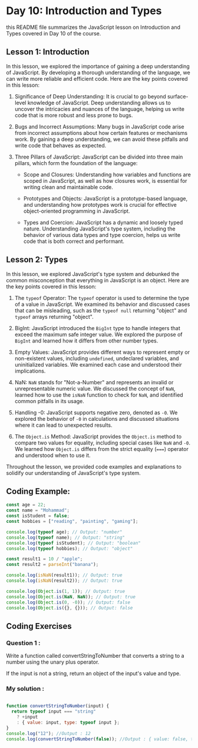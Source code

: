 # Day 10: Introduction and Types
this README file summarizes the JavaScript lesson on Introduction and Types covered in Day 10 of the course.
## Lesson 1: Introduction

In this lesson, we explored the importance of gaining a deep understanding of JavaScript. By developing a thorough understanding of the language, we can write more reliable and efficient code. Here are the key points covered in this lesson:

1. Significance of Deep Understanding: It is crucial to go beyond surface-level knowledge of JavaScript. Deep understanding allows us to uncover the intricacies and nuances of the language, helping us write code that is more robust and less prone to bugs.

2. Bugs and Incorrect Assumptions: Many bugs in JavaScript code arise from incorrect assumptions about how certain features or mechanisms work. By gaining a deep understanding, we can avoid these pitfalls and write code that behaves as expected.

3. Three Pillars of JavaScript: JavaScript can be divided into three main pillars, which form the foundation of the language:

   - Scope and Closures: Understanding how variables and functions are scoped in JavaScript, as well as how closures work, is essential for writing clean and maintainable code.
   
   - Prototypes and Objects: JavaScript is a prototype-based language, and understanding how prototypes work is crucial for effective object-oriented programming in JavaScript.
   
   - Types and Coercion: JavaScript has a dynamic and loosely typed nature. Understanding JavaScript's type system, including the behavior of various data types and type coercion, helps us write code that is both correct and performant.

## Lesson 2: Types

In this lesson, we explored JavaScript's type system and debunked the common misconception that everything in JavaScript is an object. Here are the key points covered in this lesson:

1. The `typeof` Operator: The `typeof` operator is used to determine the type of a value in JavaScript. We examined its behavior and discussed cases that can be misleading, such as the `typeof null` returning "object" and `typeof` arrays returning "object".

2. BigInt: JavaScript introduced the `BigInt` type to handle integers that exceed the maximum safe integer value. We explored the purpose of `BigInt` and learned how it differs from other number types.

3. Empty Values: JavaScript provides different ways to represent empty or non-existent values, including `undefined`, undeclared variables, and uninitialized variables. We examined each case and understood their implications.

4. NaN: `NaN` stands for "Not-a-Number" and represents an invalid or unrepresentable numeric value. We discussed the concept of `NaN`, learned how to use the `isNaN` function to check for `NaN`, and identified common pitfalls in its usage.

5. Handling -0: JavaScript supports negative zero, denoted as `-0`. We explored the behavior of `-0` in calculations and discussed situations where it can lead to unexpected results.

6. The `Object.is` Method: JavaScript provides the `Object.is` method to compare two values for equality, including special cases like `NaN` and `-0`. We learned how `Object.is` differs from the strict equality (`===`) operator and understood when to use it.

Throughout the lesson, we provided code examples and explanations to solidify our understanding of JavaScript's type system.

## Coding Example:

```javascript
const age = 22;
const name = "Mohammad";
const isStudent = false;
const hobbies = ["reading", "painting", "gaming"];

console.log(typeof age); // Output: "number"
console.log(typeof name); // Output: "string"
console.log(typeof isStudent); // Output: "boolean"
console.log(typeof hobbies); // Output: "object"

const result1 = 10 / "apple";
const result2 = parseInt("banana");

console.log(isNaN(result1)); // Output: true
console.log(isNaN(result2)); // Output: true

console.log(Object.is(1, 1)); // Output: true
console.log(Object.is(NaN, NaN)); // Output: true
console.log(Object.is(0, -0)); // Output: false
console.log(Object.is({}, {})); // Output: false
```
## Coding Exercises

### Question 1 :
Write a function called convertStringToNumber that converts a string to a number using the unary plus operator.

If the input is not a string, return an object of the input's value and type.

### My solution :

```javascript

function convertStringToNumber(input) {
  return typeof input === "string"
    ? +input
    : { value: input, type: typeof input };
}
console.log("12"); //Output : 12
console.log(convertStringToNumber(false)); //Output : { value: false, type: 'boolean' }

```
